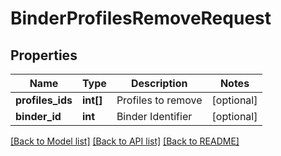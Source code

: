 # BinderProfilesRemoveRequest

## Properties
Name | Type | Description | Notes
------------ | ------------- | ------------- | -------------
**profiles_ids** | **int[]** | Profiles to remove | [optional] 
**binder_id** | **int** | Binder Identifier | [optional] 

[[Back to Model list]](../README.md#documentation-for-models) [[Back to API list]](../README.md#documentation-for-api-endpoints) [[Back to README]](../README.md)


